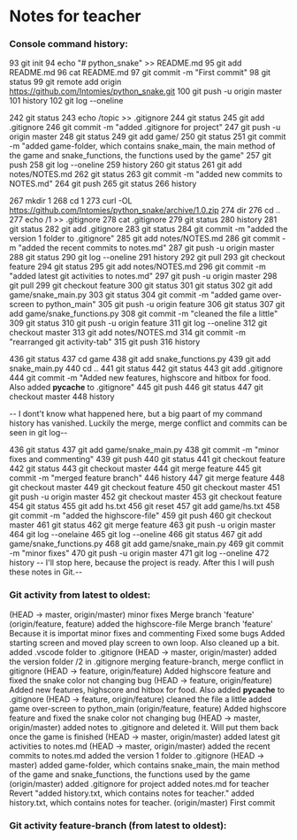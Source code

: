 # Notes for teacher

### Console command history:

  93  git init
  94  echo "# python_snake" >> README.md
  95  git add README.md
  96  cat README.md
  97  git commit -m "First commit"
  98  git status
  99  git remote add origin https://github.com/Intomies/python_snake.git
  100  git push -u origin master
  101  history
  102  git log --oneline

  242  git status
  243  echo /topic >> .gitignore
  244  git status
  245  git add .gitignore
  246  git commit -m "added .gitignore for project"
  247  git push -u origin master
  248  git status
  249  git add game/
  250  git status
  251  git commit -m "added game-folder, which contains snake_main, the main method of the game and snake_functions, the functions used by the game"
  257  git push
  258  git log --oneline
  259  history
  260  git status
  261  git add notes/NOTES.md
  262  git status
  263  git commit -m "added new commits to NOTES.md"
  264  git push
  265  git status
  266  history

  267  mkdir 1
  268  cd 1
  273  curl -OL https://github.com/Intomies/python_snake/archive/1.0.zip
  274  dir
  276  cd ..
  277  echo /1 >> .gitignore
  278  cat .gitignore
  279  git status
  280  history
  281  git status
  282  git add .gitignore
  283  git status
  284  git commit -m "added the version 1 folder to .gitignore"
  285  git add notes/NOTES.md
  286  git commit -m "added the recent commits to notes.md"
  287  git push -u origin master
  288  git status
  290  git log --oneline
  291  history
  292  git pull
  293  git checkout feature
  294  git status
  295  git add notes/NOTES.md
  296  git commit -m "added latest git activities to notes.md"
  297  git push -u origin master
  298  git pull
  299  git checkout feature
  300  git status
  301  git status
  302  git add game/snake_main.py
  303  git status
  304  git commit -m "added game over-screen to python_main"
  305  git push -u origin feature
  306  git status
  307  git add game/snake_functions.py
  308  git commit -m "cleaned the file a little"
  309  git status
  310  git push -u origin feature
  311  git log --oneline
  312  git checkout master
  313  git add notes/NOTES.md
  314  git commit -m "rearranged git activity-tab"
  315  git push
  316  history

  436  git status
  437  cd game
  438  git add snake_functions.py
  439  git add snake_main.py
  440  cd ..
  441  git status
  442  git status
  443  git add .gitignore
  444  git commit -m "Added new features, highscore and hitbox for food. Also added __pycache__ to .gitignore"
  445  git push
  446  git status
  447  git checkout master
  448  history
  
  -- I dont't know what happened here, but a big paart of my command history has vanished. Luckily the merge, merge conflict and commits can be seen in git log--

  436  git status
  437  git add game/snake_main.py
  438  git commit -m "minor fixes and commenting"
  439  git push
  440  git status
  441  git checkout feature
  442  git status
  443  git checkout master
  444  git merge feature
  445  git commit -m "merged feature branch"
  446  history
  447  git merge feature
  448  git checkout master
  449  git checkout feature
  450  git checkout master
  451  git push -u origin master
  452  git checkout master
  453  git checkout feature
  454  git status
  455  git add hs.txt
  456  git reset
  457  git add game/hs.txt
  458  git commit -m "added the highscore-file"
  459  git push
  460  git checkout master
  461  git status
  462  git merge feature
  463  git push -u origin master
  464  git log --onelaine
  465  git log --oneline
  466  git status
  467  git add game/snake_functions.py
  468  git add game/snake_main.py
  469  git commit -m "minor fixes"
  470  git push -u origin master
  471  git log --oneline
  472  history
  -- I'll stop here, because the project is ready. After this I will push these notes in Git.--

### Git activity from latest to oldest:

  (HEAD -> master, origin/master) minor fixes
  Merge branch 'feature'
  (origin/feature, feature) added the highscore-file
  Merge branch 'feature' Because it is importat
  minor fixes and commenting
  Fixed some bugs
  Added starting screen and moved play screen to own loop. Also cleaned up a bit.
  added .vscode folder to .gitignore
  (HEAD -> master, origin/master) added the version folder /2 in .gitignore
  merging feature-branch, merge conflict in gitignore
  (HEAD -> feature, origin/feature) Added highscore feature and fixed the snake color not changing bug
  (HEAD -> feature, origin/feature) Added new features, highscore and hitbox for food. Also added __pycache__ to .gitignore
  (HEAD -> feature, origin/feature) cleaned the file a little
  added game over-screen to python_main
  (origin/feature, feature) Added highscore feature and fixed the snake color not changing bug
  (HEAD -> master, origin/master) added notes to .gitignore and deleted it. Will put them back once the game is finished
  (HEAD -> master, origin/master) added latest git activities to notes.md
  (HEAD -> master, origin/master) added the recent commits to notes.md
  added the version 1 folder to .gitignore
  (HEAD -> master) added game-folder, which contains snake_main, the main method of the game and snake_functions, the functions used by the game
  (origin/master) added .gitignore for project
  added notes.md for teacher
  Revert "added history.txt, which contains notes for teacher."
  added history.txt, which contains notes for teacher.
  (origin/master) First commit

### Git activity feature-branch (from latest to oldest):
  
  





